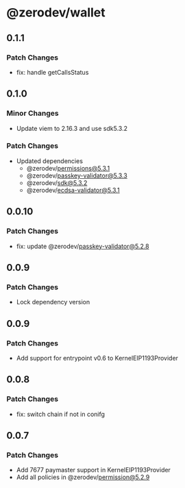 # @zerodev/wallet

## 0.1.1

### Patch Changes

- fix: handle getCallsStatus

## 0.1.0

### Minor Changes

- Update viem to 2.16.3 and use sdk5.3.2

### Patch Changes

- Updated dependencies
  - @zerodev/permissions@5.3.1
  - @zerodev/passkey-validator@5.3.3
  - @zerodev/sdk@5.3.2
  - @zerodev/ecdsa-validator@5.3.1

## 0.0.10

### Patch Changes

- fix: update @zerodev/passkey-validator@5.2.8

## 0.0.9

### Patch Changes

- Lock dependency version

## 0.0.9

### Patch Changes

- Add support for entrypoint v0.6 to KernelEIP1193Provider

## 0.0.8

### Patch Changes

- fix: switch chain if not in conifg

## 0.0.7

### Patch Changes

- Add 7677 paymaster support in KernelEIP1193Provider
- Add all policies in @zerodev/permission@5.2.9

